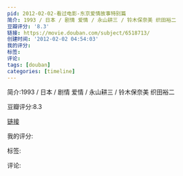 ```yaml
---
pid: 2012-02-02-看过电影-东京爱情故事特别篇
简介: 1993 / 日本 / 剧情 爱情 / 永山耕三 / 铃木保奈美 织田裕二
豆瓣评分: '8.3'
链接: https://movie.douban.com/subject/6518713/
创建时间: '2012-02-02 04:54:03'
我的评分:
标签:
评论:
tags: [douban]
categories: [timeline]
---
```

简介:1993 / 日本 / 剧情 爱情 / 永山耕三 / 铃木保奈美 织田裕二

豆瓣评分:8.3

[链接](https://movie.douban.com/subject/6518713/)

我的评分:

标签:

评论:

